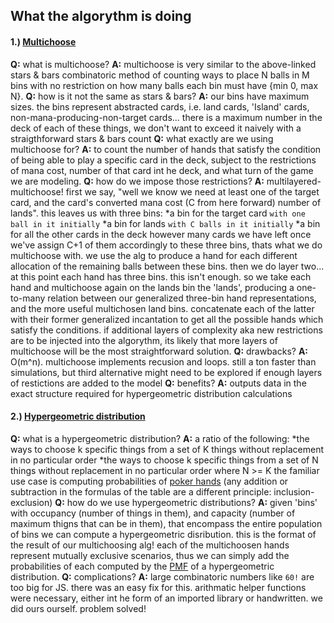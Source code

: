 ## What the algorythm is doing
#### 1.) [Multichoose](https://en.wikipedia.org/wiki/Stars_and_bars_(combinatorics))
**Q:** what is multichoose?
**A:** multichoose is very similar to the above-linked stars & bars combinatoric method of counting ways to place N balls in M bins with no restriction on how many balls each bin must have {min 0, max N}.
**Q:** how is it not the same as stars & bars?
**A:** our bins have maximum sizes. the bins represent abstracted cards, i.e. land cards, 'Island' cards, non-mana-producing-non-target cards... there is a maximum number in the deck of each of these things, we don't want to exceed it naively with a straigthforward stars & bars count
**Q:** what exactly are we using multichoose for?
**A:** to count the number of hands that satisfy the condition of being able to play a specific card in the deck, subject to the restrictions of mana cost, number of that card int he deck, and what turn of the game we are modeling.
**Q:** how do we impose those restrictions?
**A:** multilayered-multichoose! first we say, "well we know we need at least one of the target card, and the card's converted mana cost (C from here forward) number of lands". this leaves us with three bins:
*a bin for the target card `with one ball in it initially`
*a bin for lands `with C balls in it initially`
*a bin for all the other cards in the deck
however many cards we have left once we've assign C+1 of them accordingly to these three bins, thats what we do multichoose with. we use the alg to produce a hand for each different allocation of the remaining balls between these bins. then we do layer two...
at this point each hand has three bins. this isn't enough. so we take each hand and multichoose again on the lands bin the 'lands', producing a one-to-many relation between our generalized three-bin hand representations, and the more useful multichosen land bins. concatenate each of the latter with their former generalized incantation to get all the possible hands which satisfy the conditions. if additional layers of complexity aka new restrictions are to be injected into the algorythm, its likely that more layers of multichoose will be the most straightforward solution.
**Q:** drawbacks?
**A:** O(m^n). multichoose implements recusion and loops. still a ton faster than simulations, but third alternative might need to be explored if enough layers of restictions are added to the model
**Q:** benefits?
**A:** outputs data in the exact structure required for hypergeometric distribution calculations

#### 2.) [Hypergeometric distribution](https://en.wikipedia.org/wiki/Hypergeometric_distribution)
**Q:** what is a hypergeometric distribution?
**A:** a ratio of the following:
*the ways to choose k specific things from a set of K things without replacement in no particular order
*the ways to choose k specific things from a set of N things without replacement in no particular order
where N >= K
the familiar use case is computing probabilities of [poker hands](https://en.wikipedia.org/wiki/Poker_probability) (any addition or subtraction in the formulas of the table are a different principle: inclusion-exclusion)
**Q:** how do we use hypergeometric distributions?
**A:** given 'bins' with occupancy (number of things in them), and capacity (number of maximum thigns that can be in them), that encompass the entire population of bins we can compute a hypergeometric disribution. this is the format of the result of our multichoosing alg! each of the multichoosen hands represent mutually exclusive scenarios, thus we can simply add the probabilities of each computed by the [PMF](https://en.wikipedia.org/wiki/Probability_mass_function) of a hypergeometric distribution.
**Q:** complications?
**A:** large combinatoric numbers like `60!` are too big for JS. there was an easy fix for this. arithmatic helper functions were necessary, either int he form of an imported library or handwritten. we did ours ourself. problem solved!

